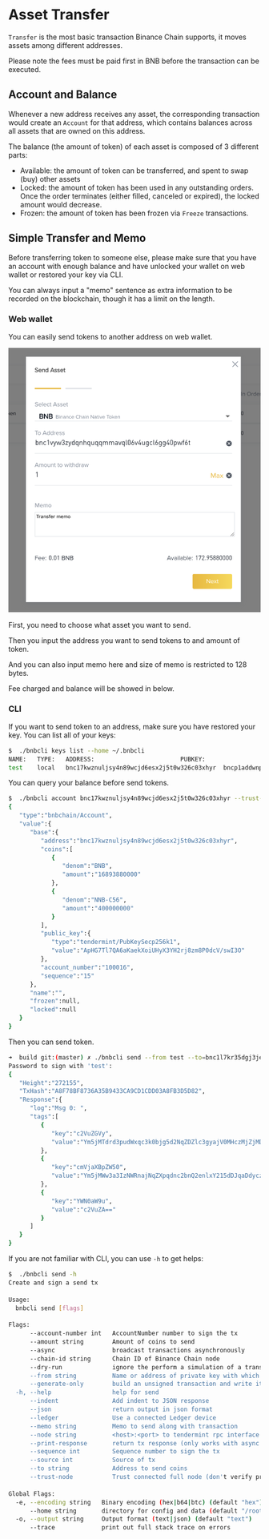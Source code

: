 # Asset Transfer

`Transfer` is the most basic transaction Binance Chain supports, it moves assets among different addresses.

Please note the fees must be paid first in BNB before the transaction can be executed.

## Account and Balance

Whenever a new address receives any asset, the corresponding transaction would create an 
`Account` for that address, which contains balances across all assets that are owned on this address.

The balance (the amount of token) of each asset is composed of 3 different parts:

- Available: the amount of token can be transferred, and spent to swap (buy) other assets
- Locked: the amount of token has been used in any outstanding orders. Once the order terminates 
(either filled, canceled or expired), the locked amount would decrease.
- Frozen: the amount of token has been frozen via `Freeze` transactions.

## Simple Transfer and Memo

Before transferring token to someone else, please make sure that you have an account with enough balance
and have unlocked your wallet on web wallet or restored your key via CLI.

You can always input a "memo" sentence as extra information to be recorded on the blockchain, though it has a limit on the length.

### Web wallet 

You can easily send tokens to another address on web wallet.

![](./assets/web_wallet_transfer.png)

First, you need to choose what asset you want to send.

Then you input the address you want to send tokens to and amount of token.

And you can also input memo here and size of memo is restricted to 128 bytes.

Fee charged and balance will be showed in below.

### CLI

If you want to send token to an address, make sure you have restored your key. You can list all of your keys:
```bash
$  ./bnbcli keys list --home ~/.bnbcli
NAME:	TYPE:	ADDRESS:						PUBKEY:
test	local	bnc17kwznuljsy4n89wcjd6esx2j5t0w326c03xhyr	bncp1addwnpepq2gudmfe0dqqax3f57j9azy5rujlwcra4w8ueehsl5whzhlvczxuuakuldy
```

You can query your balance before send tokens.

```bash
$  ./bnbcli account bnc17kwznuljsy4n89wcjd6esx2j5t0w326c03xhyr --trust-node --node tcp://172.22.41.165:26657
{  
   "type":"bnbchain/Account",
   "value":{  
      "base":{  
         "address":"bnc17kwznuljsy4n89wcjd6esx2j5t0w326c03xhyr",
         "coins":[  
            {  
               "denom":"BNB",
               "amount":"16893880000"
            },
            {  
               "denom":"NNB-C56",
               "amount":"400000000"
            }
         ],
         "public_key":{  
            "type":"tendermint/PubKeySecp256k1",
            "value":"ApHG7Tl7QA6aKaekXoiUHyX3YH2rj8zm8P0dcV/swI3O"
         },
         "account_number":"100016",
         "sequence":"15"
      },
      "name":"",
      "frozen":null,
      "locked":null
   }
}
``` 

Then you can send token.

```bash
➜  build git:(master) ✗ ./bnbcli send --from test --to=bnc1l7kr35dgj3jezjvw6nt6zyqcmyt2jh7rs2v4n9 --amount=200000000:BNB --chain-id=Binance-Chain-Nile --node=data-seed-pre-2-s1.binance.org:80 --json --memo "Test transfer"
Password to sign with 'test':
{  
   "Height":"272155",
   "TxHash":"A8F78BF8736A35B9433CA9CD1CDD03A8FB3D5D82",
   "Response":{  
      "log":"Msg 0: ",
      "tags":[  
         {  
            "key":"c2VuZGVy",
            "value":"Ym5jMTdrd3pudWxqc3k0bjg5d2NqZDZlc3gyajV0MHczMjZjMDN4aHly"
         },
         {  
            "key":"cmVjaXBpZW50",
            "value":"Ym5jMWw3a3IzNWRnajNqZXpqdnc2bnQ2enlxY215dDJqaDdyczJ2NG45"
         },
         {  
            "key":"YWN0aW9u",
            "value":"c2VuZA=="
         }
      ]
   }
}
```

If you are not familiar with CLI, you can use `-h` to get helps:
```bash
$  ./bnbcli send -h
Create and sign a send tx

Usage:
  bnbcli send [flags]

Flags:
      --account-number int   AccountNumber number to sign the tx
      --amount string        Amount of coins to send
      --async                broadcast transactions asynchronously
      --chain-id string      Chain ID of Binance Chain node
      --dry-run              ignore the perform a simulation of a transaction, but don't broadcast it
      --from string          Name or address of private key with which to sign
      --generate-only        build an unsigned transaction and write it to STDOUT
  -h, --help                 help for send
      --indent               Add indent to JSON response
      --json                 return output in json format
      --ledger               Use a connected Ledger device
      --memo string          Memo to send along with transaction
      --node string          <host>:<port> to tendermint rpc interface for this chain (default "tcp://localhost:26657")
      --print-response       return tx response (only works with async = false) (default true)
      --sequence int         Sequence number to sign the tx
      --source int           Source of tx
      --to string            Address to send coins
      --trust-node           Trust connected full node (don't verify proofs for responses) (default true)

Global Flags:
  -e, --encoding string   Binary encoding (hex|b64|btc) (default "hex")
      --home string       directory for config and data (default "/root/.bnbcli")
  -o, --output string     Output format (text|json) (default "text")
      --trace             print out full stack trace on errors
```
